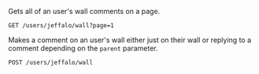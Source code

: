Gets all of an user's wall comments on a page.

`GET /users/jeffalo/wall?page=1`

Makes a comment on an user's wall either just on their wall or replying to a comment depending on the `parent` parameter.

`POST /users/jeffalo/wall`
